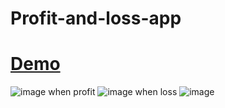 # Profit-and-loss-app
# [Demo](https://profit-loss-app-sanyam.netlify.app/)
![image](https://user-images.githubusercontent.com/107163858/182026661-f4071c9e-7c3f-472f-b82a-ce8a0bcbb5ec.png)
when profit
![image](https://user-images.githubusercontent.com/107163858/182026753-8be923d7-7bf9-44d3-ba0b-a16457855775.png)
when loss
![image](https://user-images.githubusercontent.com/107163858/182026757-f94ed78b-4ef3-439d-82f4-0a8135bbb6c2.png)
